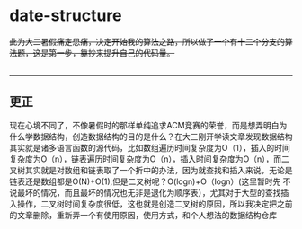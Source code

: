 # date-structure

~~此为大二暑假痛定思痛，决定开始我的算法之路，所以做了一个有十二个分支的算法题，这是第一步，靠抄来提升自己的代码量。~~</br></br>

---

## 更正

现在心境不同了，不像暑假时的那样单纯追求ACM竞赛的荣誉，而是想弄明白为什么学数据结构，创造数据结构的目的是什么？在大三刚开学读文章发现数据结构其实就是诸多语言函数的源代码，比如数组遍历时间复杂度为O（1），插入的时间复杂度为O（n），链表遍历时间复杂度为O（n），插入时间复杂度为O（n），而二叉树其实就是对数组和链表取了一个折中的办法，因为就查找和插入来说，无论是链表还是数组都是O(N)+O(1),但是二叉树呢？O(logn)+O（logn）(这里暂时先 不说最坏的情况，而且最坏的情况也无非是退化为顺序表），尤其对于大型的查找插入操作，二叉树时间复杂度很低，这也就是创造二叉树的原因，所以我决定把之前的文章删除，重新弄一个有使用原因，使用方式，和个人想法的数据结构仓库
